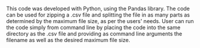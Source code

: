 This code was developed with Python, using the Pandas library. The code can be used for zipping a .csv file and splitting the file in as many parts as determined by the maximum file size, as per the users' needs. User can run the code simply from command line by placing the code into the same directory as the .csv file and providing as command line arguments the filename as well as the desired maximum file size. 